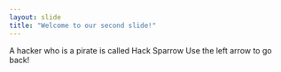 ```yaml
---
layout: slide
title: "Welcome to our second slide!"
---
```

A hacker who is a pirate is called Hack Sparrow
Use the left arrow to go back!
